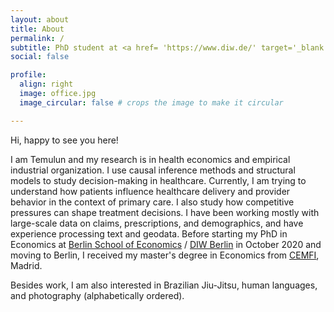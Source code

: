 ```yaml
---
layout: about
title: About
permalink: /
subtitle: PhD student at <a href= 'https://www.diw.de/' target='_blank'>DIW Berlin</a>  & <a href='https://www.tu.berlin/en/wm' target='_blank'>TU Berlin</a>
social: false

profile:
  align: right
  image: office.jpg
  image_circular: false # crops the image to make it circular

---
```


Hi, happy to see you here!

I am Temulun and my research is in health economics and empirical industrial organization. I use causal inference methods and structural models to study decision-making in healthcare. Currently, I am trying to understand how patients influence healthcare delivery and provider behavior in the context of primary care. I also study how competitive pressures can shape treatment decisions. I have been working mostly with large-scale data on claims, prescriptions, and demographics, and have experience processing text and geodata. Before starting my PhD in Economics at [Berlin School of Economics](https://berlinschoolofeconomics.de/home) / [DIW Berlin](https://www.diw.de/) in October 2020 and moving to Berlin, I received my master's degree in Economics from [CEMFI](https://www.cemfi.es/index.asp), Madrid.

Besides work, I am also interested in Brazilian Jiu-Jitsu, human languages, and photography (alphabetically ordered).
